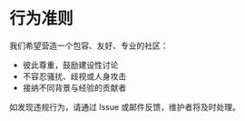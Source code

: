 # 行为准则

我们希望营造一个包容、友好、专业的社区：
- 彼此尊重，鼓励建设性讨论
- 不容忍骚扰、歧视或人身攻击
- 接纳不同背景与经验的贡献者

如发现违规行为，请通过 Issue 或邮件反馈，维护者将及时处理。
